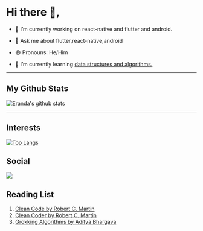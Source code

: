 # Hi there 👋,

- 🔭  I’m currently working on react-native and flutter and android.

- 💬  Ask me about flutter,react-native,android

- 😄  Pronouns: He/Him

- 🌱 I’m currently learning [data structures and algorithms.](https://github.com/erandakarachchi/dsajs)

---
## My Github Stats

![Eranda's github stats](https://repl.it/repls/folder/DSA)

---

## Interests

[![Top Langs](https://github-readme-stats.vercel.app/api/top-langs/?username=anuraghazra&hide=php&layout=compact&count_private=true)](https://github.com/anuraghazra/github-readme-stats)

## Social

![](https://img.shields.io/twitter/follow/erandakarachchi?label=Follow%20on%20Twitter&style=social)

## Reading List

1. [Clean Code by Robert C. Martin](https://www.amazon.com/Clean-Code-Handbook-Software-Craftsmanship/dp/0132350882)
2. [Clean Coder by Robert C. Martin](https://www.amazon.com/Clean-Coder-Conduct-Professional-Programmers/dp/0137081073)
3. [Grokking Algorithms by Aditya Bhargava](https://www.amazon.com/Grokking-Algorithms-illustrated-programmers-curious/dp/1617292230)
<!--
**erandakarachchi/erandakarachchi** is a ✨ _special_ ✨ repository because its `README.md` (this file) appears on your GitHub profile.

Here are some ideas to get you started:

- 🔭 I’m currently working on ...
- 🌱 I’m currently learning ...
- 👯 I’m looking to collaborate on ...
- 🤔 I’m looking for help with ...
- 💬 Ask me about ...
- 📫 How to reach me: ...
- 😄 Pronouns: ...
- ⚡ Fun fact: ...
-->
